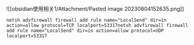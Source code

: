 ![[obsidian使用相关1/Attachment/Pasted image 20230804152635.png]]
```
netsh advfirewall firewall add rule name="LocalSend" dir=in action=allow protocol=TCP localport=53317netsh advfirewall firewall add rule name="LocalSend" dir=in action=allow protocol=UDP localport=53317
```